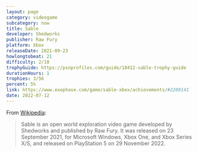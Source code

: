 ```yaml
---
layout: page
category: videogame
subcategory: now
title: Sable
developer: Shedworks
publisher: Raw Fury
platform: Xbox
releaseDate: 2021-09-23
howlongtobeat: 21
difficulty: 2/10
trophyGuide: https://psnprofiles.com/guide/18412-sable-trophy-guide
durationHours: 1
trophies: 3/56
percent: 5%
link: https://www.exophase.com/game/sable-xbox/achievements/#2209141
date: 2022-07-12
---
```


From [Wikipedia](https://en.wikipedia.org/wiki/Sable_(video_game)):

> Sable is an open world exploration video game developed by Shedworks and published by Raw Fury. It was released on 23 September 2021, for Microsoft Windows, Xbox One, and Xbox Series X/S, and released on PlayStation 5 on 29 November 2022.

